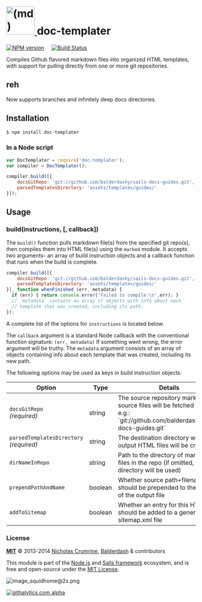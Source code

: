 <h1>
  <a title="doc-templater" href="https://github.com/balderdashy/doc-templater">
    <img width="75" title="doc-templater" alt="(md) icon, representing the markdown syntax" src="http://dashkards.com/img/markdown-icon.png"/>
  </a>
  doc-templater
</h1>

[![NPM version](https://badge.fury.io/js/doc-templater.png)](http://badge.fury.io/js/doc-templater) &nbsp; &nbsp;
[![Build Status](https://travis-ci.org/uncletammy/doc-templater.svg?branch=master)](https://travis-ci.org/uncletammy/doc-templater)

Compiles Github flavored markdown files into organized HTML templates, with support for pulling directly from one or more git repositories.
 

## reh

Now supports branches and infinitely deep docs directories.  

## Installation

```sh
$ npm install doc-templater
```


### In a Node script

```javascript
var DocTemplater = require('doc-templater');
var compiler = DocTemplater();

compiler.build([{
    docsGitRepo: 'git://github.com/balderdashy/sails-docs-guides.git',
    parsedTemplatesDirectory: 'assets/templates/guides/'
}]);

```

## Usage

### build(instructions, [, callback])

The `build()` function pulls markdown file(s) from the specified git repo(s), then compiles them into HTML file(s) using the `marked` module.  It accepts two arguments- an array of build instruction objects and a callback function that runs when the build is complete.


```javascript
compiler.build([{
    docsGitRepo: 'git://github.com/balderdashy/sails-docs-guides.git',
    parsedTemplatesDirectory: 'assets/templates/guides/'
}], function whenFinished (err, metadata) {
  if (err) { return console.error('Failed to compile:\n',err); }
  // `metadata` contains an array of objects with info about each
  // template that was created, including its path.
});
```

A complete list of the options for `instructions` is located below.

The `callback` argument is a standard Node callback with the conventional function signature: `(err, metadata)`  If something went wrong, the error argument will be truthy.  The `metadata` argument consists of an array of objects containing info about each template that was created, including its new path.


The following options may be used as keys in build instruction objects:

<table>
  <thead>
    <tr>
      <th>Option</th>
      <th>Type</th>
      <th>Details</th>
    </tr>
  </thead>
  <tbody>
    <tr>
      <td><code>docsGitRepo</code><br/><em>(required)</em></td>
      <td><vartype>string</vartype></td>
      <td>
        The source repository markdown source files will be fetched from, e.g.: `git://github.com/balderdashy/sails-docs-guides.git`
      </td>
    </tr>
    <tr>
      <td><code>parsedTemplatesDirectory</code><br/><em>(required)</em></td>
      <td><vartype>string</vartype></td>
      <td>
        The destination directory where output HTML files will be created.
      </td>
    </tr>
    <tr>
      <td><code>dirNameInRepo</code></td>
      <td><vartype>string</vartype></td>
      <td>
        Path to the directory of markdown files in the repo (if omitted, the root directory will be used)
      </td>
    </tr>
    <tr>
      <td><code>prependPathAndName</code></td>
      <td><vartype>boolean</vartype></td>
      <td>
        Whether source path+filename should be prepended to the name of the output file
      </td>
    </tr>
    <tr>
      <td><code>addToSitemap</code></td>
      <td><vartype>boolean</vartype></td>
      <td>
        Whether an entry for this HTML file should be added to a generated sitemap.xml file
      </td>
    </tr>
  </tbody>
</table>





### License


**[MIT](./LICENSE)**
&copy; 2013-2014 [Nicholas Crumrine](https://github.com/uncletammy), [Balderdash](http://balderdash.co) & contributors

This module is part of the [Node.js](http://nodejs.org) and [Sails framework](http://sailsjs.org) ecosystem, and is free and open-source under the [MIT License](http://sails.mit-license.org/).


![image_squidhome@2x.png](http://i.imgur.com/RIvu9.png) 
 

[![githalytics.com alpha](https://cruel-carlota.pagodabox.com/a22d3919de208c90c898986619efaa85 "githalytics.com")](http://githalytics.com/balderdashy/doc-templater)


